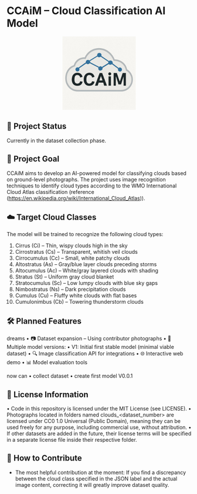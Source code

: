 # CCAiM – Cloud Classification AI Model

<div align="center">
  <img src="assets/logo.jpg" alt="CCAiM logo" width="200">
</div> 

## 📌 Project Status

Currently in the dataset collection phase.

## 🎯 Project Goal

CCAiM aims to develop an AI-powered model for classifying clouds based on ground-level photographs. The project uses image recognition techniques to identify cloud types according to the WMO International Cloud Atlas classification (reference (https://en.wikipedia.org/wiki/International_Cloud_Atlas)).

## ☁️ Target Cloud Classes

The model will be trained to recognize the following cloud types:
 1. Cirrus (Ci) – Thin, wispy clouds high in the sky
 2. Cirrostratus (Cs) – Transparent, whitish veil clouds
 3. Cirrocumulus (Cc) – Small, white patchy clouds
 4. Altostratus (As) – Gray/blue layer clouds preceding storms
 5. Altocumulus (Ac) – White/gray layered clouds with shading
 6. Stratus (St) – Uniform gray cloud blanket
 7. Stratocumulus (Sc) – Low lumpy clouds with blue sky gaps
 8. Nimbostratus (Ns) – Dark precipitation clouds
 9. Cumulus (Cu) – Fluffy white clouds with flat bases
 10. Cumulonimbus (Cb) – Towering thunderstorm clouds

## 🛠 Planned Features

dreams
 • 📷 Dataset expansion – Using contributor photographs
 • 🧠 Multiple model versions:
 • V1: Initial first stable model (minimal viable dataset)
 • 🔍 Image classification API for integrations
 • 🌐 Interactive web demo
 • 📊 Model evaluation tools

now can
 • collect dataset
 • create first model V0.0.1

## 📄 License Information
 • Code in this repository is licensed under the MIT License (see LICENSE).
 • Photographs located in folders named clouds_<dataset_number> are licensed under CC0 1.0 Universal (Public Domain), meaning they can be used freely for any purpose, including commercial use, without attribution.
 • If other datasets are added in the future, their license terms will be specified in a separate license file inside their respective folder.

## 🤝 How to Contribute

- The most helpful contribution at the moment:
If you find a discrepancy between the cloud class specified in the JSON label and the actual image content, correcting it will greatly improve dataset quality.
